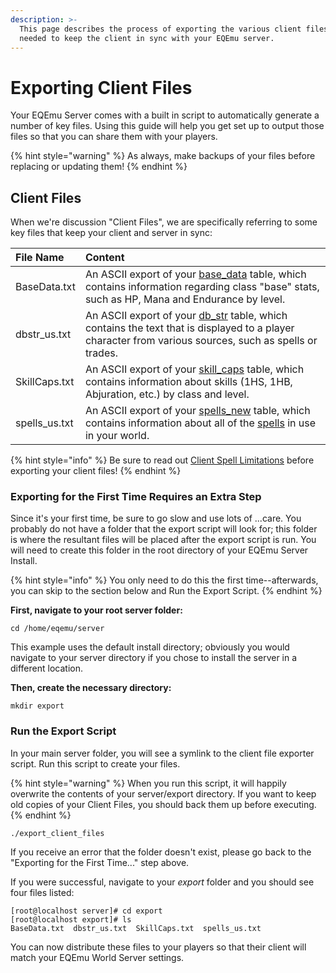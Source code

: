 ```yaml
---
description: >-
  This page describes the process of exporting the various client files that are
  needed to keep the client in sync with your EQEmu server.
---
```


# Exporting Client Files

Your EQEmu Server comes with a built in script to automatically generate a number of key files.  Using this guide will help you get set up to output those files so that you can share them with your players.

{% hint style="warning" %}
As always, make backups of your files before replacing or updating them!
{% endhint %}

## Client Files

When we're discussion "Client Files", we are specifically referring to some key files that keep your client and server in sync:

| File Name | Content |
| :--- | :--- |
| BaseData.txt | An ASCII export of your [base\_data](https://eqemu.gitbook.io/database-schema/categories/client-files/base_data) table, which contains information regarding class "base" stats, such as HP, Mana and Endurance by level. |
| dbstr\_us.txt | An ASCII export of your [db\_str](https://eqemu.gitbook.io/database-schema/categories/client-files/db_str) table, which contains the text that is displayed to a player character from various sources, such as spells or trades. |
| SkillCaps.txt | An ASCII export of your [skill\_caps](https://eqemu.gitbook.io/database-schema/categories/client-files/skill_caps) table, which contains information about skills \(1HS, 1HB, Abjuration, etc.\) by class and level. |
| spells\_us.txt | An ASCII export of your [spells\_new](https://eqemu.gitbook.io/database-schema/categories/client-files/spells_new) table, which contains information about all of the [spells](../spells/) in use in your world. |

{% hint style="info" %}
Be sure to read out [Client Spell Limitations](../spells/client-spell-id-limitations.md) before exporting your client files!
{% endhint %}

### Exporting for the First Time Requires an Extra Step

Since it's your first time, be sure to go slow and use lots of ...care.  You probably do not have a folder that the export script will look for; this folder is where the resultant files will be placed after the export script is run.  You will need to create this folder in the root directory of your EQEmu Server Install.

{% hint style="info" %}
You only need to do this the first time--afterwards, you can skip to the section below and Run the Export Script.
{% endhint %}

**First, navigate to your root server folder:**

```text
cd /home/eqemu/server
```

This example uses the default install directory; obviously you would navigate to your server directory if you chose to install the server in a different location.

**Then, create the necessary directory:**

```text
mkdir export
```

### Run the Export Script

In your main server folder, you will see a symlink to the client file exporter script.  Run this script to create your files.  

{% hint style="warning" %}
When you run this script, it will happily overwrite the contents of your server/export directory.  If you want to keep old copies of your Client Files, you should back them up before executing.
{% endhint %}

```text
./export_client_files
```

If you receive an error that the folder doesn't exist, please go back to the "Exporting for the First Time..." step above.

If you were successful, navigate to your _export_ folder and you should see four files listed:

```text
[root@localhost server]# cd export
[root@localhost export]# ls
BaseData.txt  dbstr_us.txt  SkillCaps.txt  spells_us.txt
```

You can now distribute these files to your players so that their client will match your EQEmu World Server settings.

